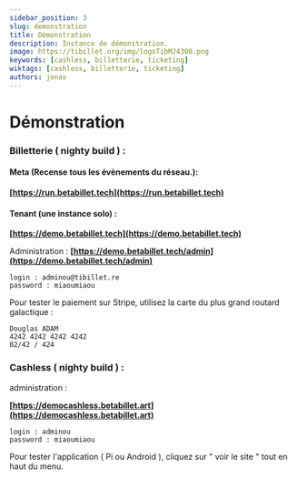 ```yaml
---
sidebar_position: 3
slug: demonstration
title: Démonstration
description: Instance de démonstration.
image: https://tibillet.org/img/logoTibMJ4300.png
keywords: [cashless, billetterie, ticketing]
wiktags: [cashless, billetterie, ticketing]
authors: jonas
---
```


# Démonstration

### Billetterie ( nighty build ) :

#### Meta (Recense tous les évènements du réseau.):

**[https://run.betabillet.tech](https://run.betabillet.tech)**

#### Tenant (une instance solo) :

**[https://demo.betabillet.tech](https://demo.betabillet.tech)**


Administration : **[https://demo.betabillet.tech/admin](https://demo.betabillet.tech/admin)**


    login : adminou@tibillet.re
    password : miaoumiaou


Pour tester le paiement sur Stripe, utilisez la carte du plus grand routard galactique : 
        
    Douglas ADAM        
    4242 4242 4242 4242 
    02/42 / 424

### Cashless ( nighty build ) :

administration :

**[https://democashless.betabillet.art](https://democashless.betabillet.art)**

    login : adminou
    password : miaoumiaou

Pour tester l'application ( Pi ou Android ), cliquez sur " voir le site " tout en haut du menu.
